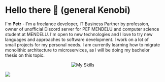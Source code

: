 # Hello there 👋 (general Kenobi)
I'm **Petr** - I'm a freelance developer, IT Business Partner by profession, owner of unofficial Discord server for PEF MENDELU and computer science student at MENDELU. I'm open to new technologies and I love to try new languages and approaches to software development. I work on a lot of small projects for my personal needs. I am currently learning how to migrate monolithic architecture to microservices, as I will be doing my bachelor thesis on this topic.
<p align="center">
    <img src="https://skillicons.dev/icons?i=js,html,css,cs,cpp,dotnet,bots,java,mysql,postgres,sqlite,powershell,py,raspberrypi,visualstudio" alt="My Skills"/>
</p>

![](https://dcbadge.vercel.app/api/shield/235467495580893184?style=flat&theme=clean-inverted)
<!--
**Koty97/Koty97** is a ✨ _special_ ✨ repository because its `README.md` (this file) appears on your GitHub profile.

Here are some ideas to get you started:

- 🔭 I’m currently working on ...
- 🌱 I’m currently learning ...
- 👯 I’m looking to collaborate on ...
- 🤔 I’m looking for help with ...
- 💬 Ask me about ...
- 📫 How to reach me: ...
- 😄 Pronouns: ...
- ⚡ Fun fact: ...
-->

